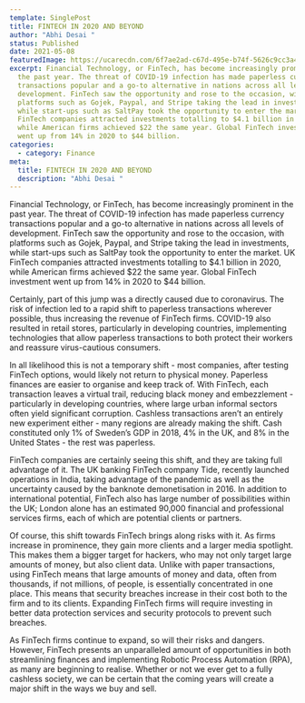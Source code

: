 ```yaml
---
template: SinglePost
title: FINTECH IN 2020 AND BEYOND
author: "Abhi Desai "
status: Published
date: 2021-05-08
featuredImage: https://ucarecdn.com/6f7ae2ad-c67d-495e-b74f-5626c9cc3a48/
excerpt: Financial Technology, or FinTech, has become increasingly prominent in
  the past year. The threat of COVID-19 infection has made paperless currency
  transactions popular and a go-to alternative in nations across all levels of
  development. FinTech saw the opportunity and rose to the occasion, with
  platforms such as Gojek, Paypal, and Stripe taking the lead in investments,
  while start-ups such as SaltPay took the opportunity to enter the market. UK
  FinTech companies attracted investments totalling to $4.1 billion in 2020,
  while American firms achieved $22 the same year. Global FinTech investment
  went up from 14% in 2020 to $44 billion.
categories:
  - category: Finance
meta:
  title: FINTECH IN 2020 AND BEYOND
  description: "Abhi Desai "
---
```

Financial Technology, or FinTech, has become increasingly prominent in the past year. The threat of COVID-19 infection has made paperless currency transactions popular and a go-to alternative in nations across all levels of development. FinTech saw the opportunity and rose to the occasion, with platforms such as Gojek, Paypal, and Stripe taking the lead in investments, while start-ups such as SaltPay took the opportunity to enter the market. UK FinTech companies attracted investments totalling to $4.1 billion in 2020, while American firms achieved $22 the same year. Global FinTech investment went up from 14% in 2020 to $44 billion.

Certainly, part of this jump was a directly caused due to coronavirus. The risk of infection led to a rapid shift to paperless transactions wherever possible, thus increasing the revenue of FinTech firms. COVID-19 also resulted in retail stores, particularly in developing countries, implementing technologies that allow paperless transactions to both protect their workers and reassure virus-cautious consumers.

In all likelihood this is not a temporary shift - most companies, after testing FinTech options, would likely not return to physical money. Paperless finances are easier to organise and keep track of. With FinTech, each transaction leaves a virtual trail, reducing black money and embezzlement - particularly in developing countries, where large urban informal sectors often yield significant corruption. Cashless transactions aren’t an entirely new experiment either - many regions are already making the shift. Cash constituted only 1% of Sweden’s GDP in 2018, 4% in the UK, and 8% in the United States - the rest was paperless.

FinTech companies are certainly seeing this shift, and they are taking full advantage of it. The UK banking FinTech company Tide, recently launched operations in India, taking advantage of the pandemic as well as the uncertainty caused by the banknote demonetisation in 2016. In addition to international potential, FinTech also has large number of possibilities within the UK; London alone has an estimated 90,000 financial and professional services firms, each of which are potential clients or partners.

Of course, this shift towards FinTech brings along risks with it. As firms increase in prominence, they gain more clients and a larger media spotlight. This makes them a bigger target for hackers, who may not only target large amounts of money, but also client data. Unlike with paper transactions, using FinTech means that large amounts of money and data, often from thousands, if not millions, of people, is essentially concentrated in one place. This means that security breaches increase in their cost both to the firm and to its clients. Expanding FinTech firms will require investing in better data protection services and security protocols to prevent such breaches.

As FinTech firms continue to expand, so will their risks and dangers. However, FinTech presents an unparalleled amount of opportunities in both streamlining finances and implementing Robotic Process Automation (RPA), as many are beginning to realise. Whether or not we ever get to a fully cashless society, we can be certain that the coming years will create a major shift in the ways we buy and sell.